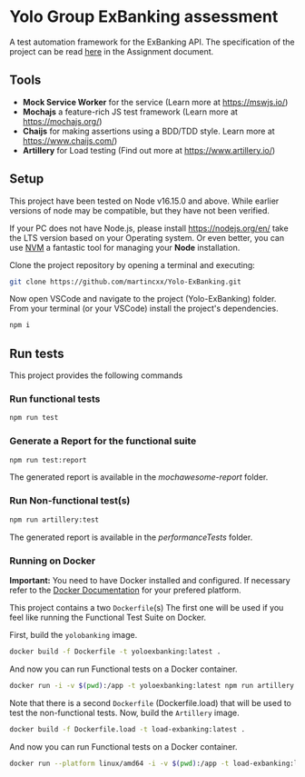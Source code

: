 # Yolo Group ExBanking assessment

A test automation framework for the ExBanking API. The specification of the project can be read [here](docs/ExBanking_for_test_assignment.pdf) in the Assignment document.

## Tools

- **Mock Service Worker** for the service (Learn more at <https://mswjs.io/>)
- **Mochajs** a feature-rich JS test framework (Learn more at <https://mochajs.org/>)
- **Chaijs** for making assertions using a BDD/TDD style. Learn more at <https://www.chaijs.com/>)
- **Artillery** for Load testing (Find out more at <https://www.artillery.io/>)

## Setup

This project have been tested on Node v16.15.0 and above. While earlier versions of node may be compatible, but they have not been verified.

If your PC does not have Node.js, please install <https://nodejs.org/en/> take the LTS version based on your Operating system. Or even better, you can use [NVM](https://github.com/nvm-sh/nvm) a fantastic tool for managing your **Node** installation.

Clone the project repository by opening a terminal and executing:

```bash
git clone https://github.com/martincxx/Yolo-ExBanking.git
```

Now open VSCode and navigate to the project (Yolo-ExBanking) folder.
From your terminal (or your VSCode) install the project's dependencies.

```bash
npm i
```

## Run tests

This project provides the following commands

### Run functional tests

```bash
npm run test
```

### Generate a Report for the functional suite

```bash
npm run test:report
```

The generated report is available in the *mochawesome-report* folder.

### Run Non-functional test(s)

```bash
npm run artillery:test
```

The generated report is available in the *performanceTests* folder.

### Running on Docker

**Important:** You need to have Docker installed and configured. If necessary refer to the [Docker Documentation](https://docs.docker.com/get-docker/) for your prefered platform.

This project contains a two `Dockerfile`(s) The first one will be used if you feel like running the Functional Test Suite on Docker.

First, build the `yolobanking` image.

```bash
docker build -f Dockerfile -t yoloexbanking:latest .
```

And now you can run Functional tests on a Docker container.

```bash
docker run -i -v $(pwd):/app -t yoloexbanking:latest npm run artillery:test
```

Note that there is a second `Dockerfile` (Dockerfile.load) that will be used to test the non-functional tests.
Now, build the `Artillery` image.

```bash
docker build -f Dockerfile.load -t load-exbanking:latest .
```

And now you can run Functional tests on a Docker container.

```bash
docker run --platform linux/amd64 -i -v $(pwd):/app -t load-exbanking:latest

```
